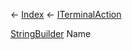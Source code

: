 ← [Index](Api-Index) ← [ITerminalAction](Sandbox.ModAPI.Interfaces.ITerminalAction)

[StringBuilder](System.Text.StringBuilder) Name